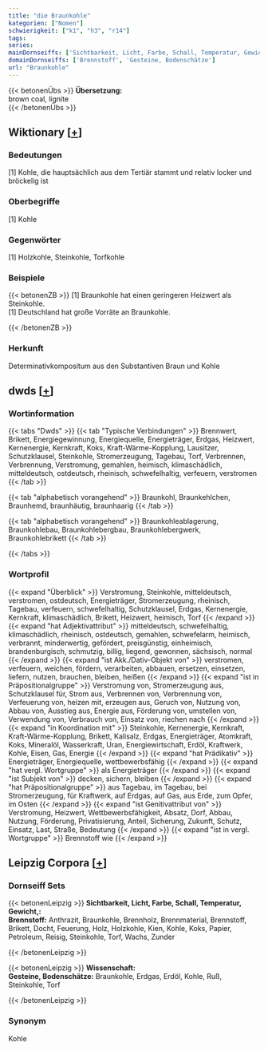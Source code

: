 ```yaml
---
title: "die Braunkohle"
kategorien: ["Nomen"]
schwierigkeit: ["k1", "h3", "r14"]
tags:
series:
mainDornseiffs: ['Sichtbarkeit, Licht, Farbe, Schall, Temperatur, Gewicht,', 'Wissenschaft']
domainDornseiffs: ['Brennstoff', 'Gesteine, Bodenschätze']
url: "Braunkohle"
---
```


{{< betonenÜbs >}}
**Übersetzung:**  
brown coal, lignite  
{{< /betonenÜbs >}}

## Wiktionary [[+](https://de.wiktionary.org/wiki/Braunkohle)]

### Bedeutungen
[1] Kohle, die hauptsächlich aus dem Tertiär stammt und relativ locker und bröckelig ist  

### Oberbegriffe
[1] Kohle  

### Gegenwörter
[1] Holzkohle, Steinkohle, Torfkohle  

### Beispiele
{{< betonenZB >}}
[1] Braunkohle hat einen geringeren Heizwert als Steinkohle.  
[1] Deutschland hat große Vorräte an Braunkohle.  

{{< /betonenZB >}}
### Herkunft
Determinativkompositum aus den Substantiven Braun und Kohle  



## dwds [[+](https://www.dwds.de/wb/Braunkohle)]

### Wortinformation
{{< tabs "Dwds" >}}
{{< tab "Typische Verbindungen" >}}
Brennwert, Brikett, Energiegewinnung, Energiequelle, Energieträger, Erdgas, Heizwert, Kernenergie, Kernkraft, Koks, Kraft-Wärme-Kopplung, Lausitzer, Schutzklausel, Steinkohle, Stromerzeugung, Tagebau, Torf, Verbrennen, Verbrennung, Verstromung, gemahlen, heimisch, klimaschädlich, mitteldeutsch, ostdeutsch, rheinisch, schwefelhaltig, verfeuern, verstromen
{{< /tab >}}

{{< tab "alphabetisch vorangehend" >}}
Braunkohl, Braunkehlchen, Braunhemd, braunhäutig, braunhaarig
{{< /tab >}}

{{< tab "alphabetisch vorangehend" >}}
Braunkohleablagerung, Braunkohlebau, Braunkohlebergbau, Braunkohlebergwerk, Braunkohlebrikett
{{< /tab >}}

{{< /tabs >}}

### Wortprofil
{{< expand "Überblick" >}} Verstromung, Steinkohle, mitteldeutsch, verstromen, ostdeutsch, Energieträger, Stromerzeugung, rheinisch, Tagebau, verfeuern, schwefelhaltig, Schutzklausel, Erdgas, Kernenergie, Kernkraft, klimaschädlich, Brikett, Heizwert, heimisch, Torf {{< /expand >}}
{{< expand "hat Adjektivattribut" >}} mitteldeutsch, schwefelhaltig, klimaschädlich, rheinisch, ostdeutsch, gemahlen, schwefelarm, heimisch, verbrannt, minderwertig, gefördert, preisgünstig, einheimisch, brandenburgisch, schmutzig, billig, liegend, gewonnen, sächsisch, normal {{< /expand >}}
{{< expand "ist Akk./Dativ-Objekt von" >}} verstromen, verfeuern, weichen, fördern, verarbeiten, abbauen, ersetzen, einsetzen, liefern, nutzen, brauchen, bleiben, heißen {{< /expand >}}
{{< expand "ist in Präpositionalgruppe" >}} Verstromung von, Stromerzeugung aus, Schutzklausel für, Strom aus, Verbrennen von, Verbrennung von, Verfeuerung von, heizen mit, erzeugen aus, Geruch von, Nutzung von, Abbau von, Ausstieg aus, Energie aus, Förderung von, umstellen von, Verwendung von, Verbrauch von, Einsatz von, riechen nach {{< /expand >}}
{{< expand "in Koordination mit" >}} Steinkohle, Kernenergie, Kernkraft, Kraft-Wärme-Kopplung, Brikett, Kalisalz, Erdgas, Energieträger, Atomkraft, Koks, Mineralöl, Wasserkraft, Uran, Energiewirtschaft, Erdöl, Kraftwerk, Kohle, Eisen, Gas, Energie {{< /expand >}}
{{< expand "hat Prädikativ" >}} Energieträger, Energiequelle, wettbewerbsfähig {{< /expand >}}
{{< expand "hat vergl. Wortgruppe" >}} als Energieträger {{< /expand >}}
{{< expand "ist Subjekt von" >}} decken, sichern, bleiben {{< /expand >}}
{{< expand "hat Präpositionalgruppe" >}} aus Tagebau, im Tagebau, bei Stromerzeugung, für Kraftwerk, auf Erdgas, auf Gas, aus Erde, zum Opfer, im Osten {{< /expand >}}
{{< expand "ist Genitivattribut von" >}} Verstromung, Heizwert, Wettbewerbsfähigkeit, Absatz, Dorf, Abbau, Nutzung, Förderung, Privatisierung, Anteil, Sicherung, Zukunft, Schutz, Einsatz, Last, Straße, Bedeutung {{< /expand >}}
{{< expand "ist in vergl. Wortgruppe" >}} Brennstoff wie {{< /expand >}}

## Leipzig Corpora [[+](https://corpora.uni-leipzig.de/en/res?word=Braunkohle&corpusId=deu_newscrawl-public_2018)]

### Dornseiff Sets
{{< betonenLeipzig >}}
**Sichtbarkeit, Licht, Farbe, Schall, Temperatur, Gewicht,:**  
**Brennstoff:** Anthrazit, Braunkohle, Brennholz, Brennmaterial, Brennstoff, Brikett, Docht, Feuerung, Holz, Holzkohle, Kien, Kohle, Koks, Papier, Petroleum, Reisig, Steinkohle, Torf, Wachs, Zunder  

{{< /betonenLeipzig >}}


{{< betonenLeipzig >}}
**Wissenschaft:**  
**Gesteine, Bodenschätze:** Braunkohle, Erdgas, Erdöl, Kohle, Ruß, Steinkohle, Torf  

{{< /betonenLeipzig >}}

### Synonym
Kohle

